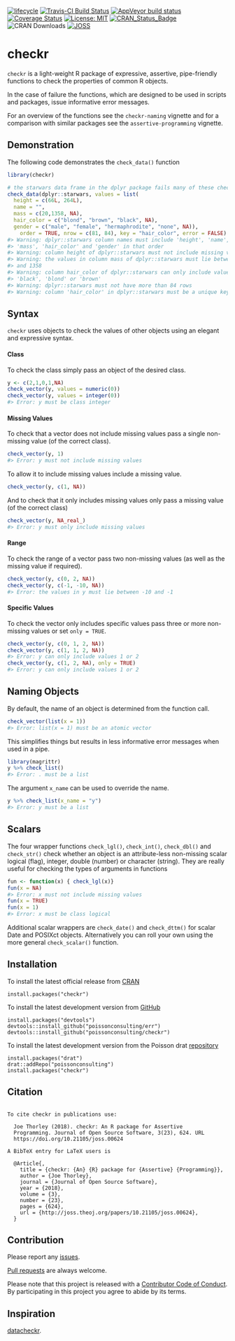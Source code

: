 
<!-- README.md is generated from README.Rmd. Please edit that file -->

[![lifecycle](https://img.shields.io/badge/lifecycle-stable-brightgreen.svg)](https://www.tidyverse.org/lifecycle/#stable)
[![Travis-CI Build
Status](https://travis-ci.org/poissonconsulting/checkr.svg?branch=master)](https://travis-ci.org/poissonconsulting/checkr)
[![AppVeyor build
status](https://ci.appveyor.com/api/projects/status/github/poissonconsulting/checkr?branch=master&svg=true)](https://ci.appveyor.com/project/poissonconsulting/checkr)
[![Coverage
Status](https://img.shields.io/codecov/c/github/poissonconsulting/checkr/master.svg)](https://codecov.io/github/poissonconsulting/checkr?branch=master)
[![License:
MIT](https://img.shields.io/badge/License-MIT-green.svg)](https://opensource.org/licenses/MIT)
[![CRAN\_Status\_Badge](http://www.r-pkg.org/badges/version/checkr)](https://cran.r-project.org/package=checkr)
![CRAN Downloads](http://cranlogs.r-pkg.org/badges/grand-total/checkr)
[![JOSS](http://joss.theoj.org/papers/10.21105/joss.00624/status.svg)](https://doi.org/10.21105/joss.00624)

# checkr

`checkr` is a light-weight R package of expressive, assertive,
pipe-friendly functions to check the properties of common R objects.

In the case of failure the functions, which are designed to be used in
scripts and packages, issue informative error messages.

For an overview of the functions see the `checkr-naming` vignette and
for a comparison with similar packages see the `assertive-programming`
vignette.

## Demonstration

The following code demonstrates the `check_data()` function

``` r
library(checkr)

# the starwars data frame in the dplyr package fails many of these checks
check_data(dplyr::starwars, values = list(
  height = c(66L, 264L),
  name = "",
  mass = c(20,1358, NA),
  hair_color = c("blond", "brown", "black", NA),
  gender = c("male", "female", "hermaphrodite", "none", NA)), 
    order = TRUE, nrow = c(81, 84), key = "hair_color", error = FALSE)
#> Warning: dplyr::starwars column names must include 'height', 'name',
#> 'mass', 'hair_color' and 'gender' in that order
#> Warning: column height of dplyr::starwars must not include missing values
#> Warning: the values in column mass of dplyr::starwars must lie between 20
#> and 1358
#> Warning: column hair_color of dplyr::starwars can only include values
#> 'black', 'blond' or 'brown'
#> Warning: dplyr::starwars must not have more than 84 rows
#> Warning: column 'hair_color' in dplyr::starwars must be a unique key
```

## Syntax

`checkr` uses objects to check the values of other objects using an
elegant and expressive syntax.

#### Class

To check the class simply pass an object of the desired class.

``` r
y <- c(2,1,0,1,NA)
check_vector(y, values = numeric(0))
check_vector(y, values = integer(0))
#> Error: y must be class integer
```

#### Missing Values

To check that a vector does not include missing values pass a single
non-missing value (of the correct class).

``` r
check_vector(y, 1)
#> Error: y must not include missing values
```

To allow it to include missing values include a missing value.

``` r
check_vector(y, c(1, NA))
```

And to check that it only includes missing values only pass a missing
value (of the correct class)

``` r
check_vector(y, NA_real_)
#> Error: y must only include missing values
```

#### Range

To check the range of a vector pass two non-missing values (as well as
the missing value if required).

``` r
check_vector(y, c(0, 2, NA))
check_vector(y, c(-1, -10, NA))
#> Error: the values in y must lie between -10 and -1
```

#### Specific Values

To check the vector only includes specific values pass three or more
non-missing values or set `only = TRUE`.

``` r
check_vector(y, c(0, 1, 2, NA))
check_vector(y, c(1, 1, 2, NA))
#> Error: y can only include values 1 or 2
check_vector(y, c(1, 2, NA), only = TRUE)
#> Error: y can only include values 1 or 2
```

## Naming Objects

By default, the name of an object is determined from the function call.

``` r
check_vector(list(x = 1))
#> Error: list(x = 1) must be an atomic vector
```

This simplifies things but results in less informative error messages
when used in a pipe.

``` r
library(magrittr)
y %>% check_list()
#> Error: . must be a list
```

The argument `x_name` can be used to override the name.

``` r
y %>% check_list(x_name = "y")
#> Error: y must be a list
```

## Scalars

The four wrapper functions `check_lgl()`, `check_int()`, `check_dbl()`
and `check_str()` check whether an object is an attribute-less
non-missing scalar logical (flag), integer, double (number) or character
(string). They are really useful for checking the types of arguments in
functions

``` r
fun <- function(x) { check_lgl(x)}
fun(x = NA)
#> Error: x must not include missing values
fun(x = TRUE)
fun(x = 1)
#> Error: x must be class logical
```

Additional scalar wrappers are `check_date()` and `check_dttm()` for
scalar Date and POSIXct objects. Alternatively you can roll your own
using the more general `check_scalar()` function.

## Installation

To install the latest official release from
[CRAN](https://CRAN.R-project.org/package=checkr)

    install.packages("checkr")

To install the latest development version from
[GitHub](https://github.com/poissonconsulting/checkr)

    install.packages("devtools")
    devtools::install_github("poissonconsulting/err")
    devtools::install_github("poissonconsulting/checkr")

To install the latest development version from the Poisson drat
[repository](https://github.com/poissonconsulting/drat)

    install.packages("drat")
    drat::addRepo("poissonconsulting")
    install.packages("checkr")

## Citation

``` 

To cite checkr in publications use:

  Joe Thorley (2018). checkr: An R package for Assertive
  Programming. Journal of Open Source Software, 3(23), 624. URL
  https://doi.org/10.21105/joss.00624

A BibTeX entry for LaTeX users is

  @Article{,
    title = {checkr: {An} {R} package for {Assertive} {Programming}},
    author = {Joe Thorley},
    journal = {Journal of Open Source Software},
    year = {2018},
    volume = {3},
    number = {23},
    pages = {624},
    url = {http://joss.theoj.org/papers/10.21105/joss.00624},
  }
```

## Contribution

Please report any
[issues](https://github.com/poissonconsulting/checkr/issues).

[Pull requests](https://github.com/poissonconsulting/checkr/pulls) are
always welcome.

Please note that this project is released with a [Contributor Code of
Conduct](CONDUCT.md). By participating in this project you agree to
abide by its terms.

## Inspiration

[datacheckr](https://github.com/poissonconsulting/datacheckr).

